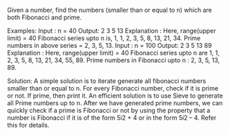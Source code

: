 Given a number, find the numbers (smaller than or equal to n) which are both Fibonacci and prime.

Examples: 
Input : n = 40
Output: 2 3 5 13
Explanation :
Here, range(upper limit) = 40
Fibonacci series upto n is, 1, 
1, 2, 3, 5, 8, 13, 21, 34.
Prime numbers in above series = 2, 3, 5, 13.
Input : n = 100
Output: 2 3 5 13 89
Explanation :
Here, range(upper limit) = 40
Fibonacci series upto n are 1, 1, 2, 
3, 5, 8, 13, 21, 34, 55, 89.
Prime numbers in Fibonacci upto n : 2, 3, 
5, 13, 89.

Solution:
A simple solution is to iterate generate all fibonacci numbers smaller than or equal to n. For every Fibonacci number, check if it is prime or not. If prime, then print it.
An efficient solution is to use Sieve to generate all Prime numbers up to n. After we have generated prime numbers, we can quickly check if a prime is Fibonacci or not by using the property that a number is Fibonacci if it is of the form 5i2 + 4 or in the form 5i2 – 4. Refer this for details.